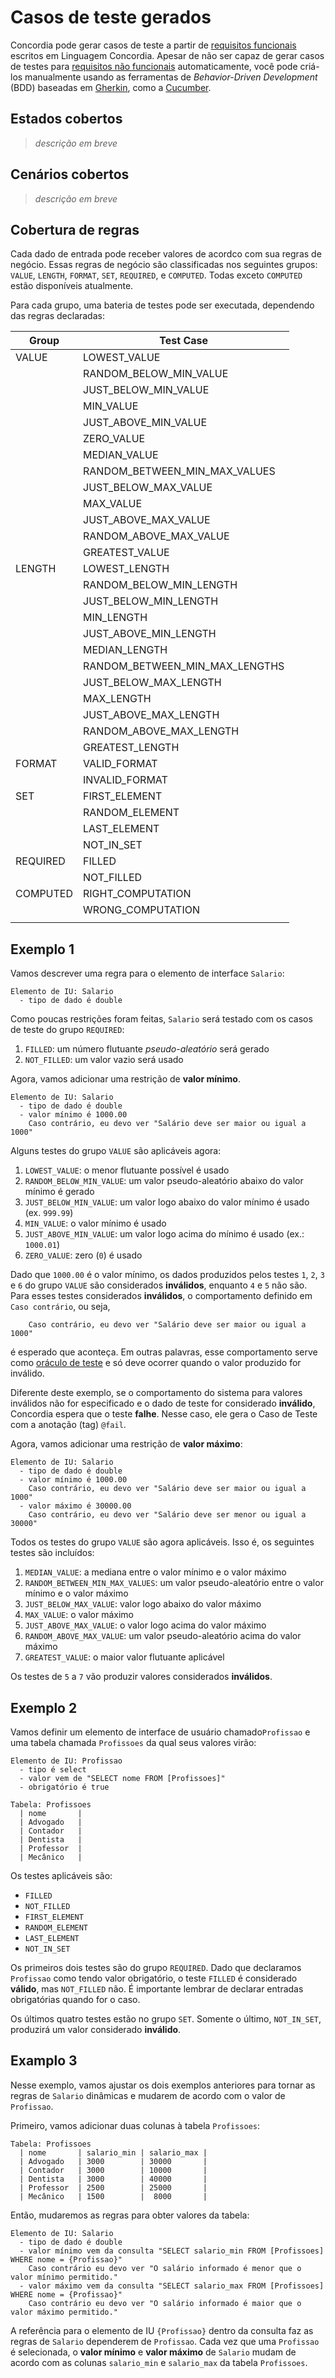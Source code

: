 # Casos de teste gerados

Concordia pode gerar casos de teste a partir de [requisitos funcionais](https://pt.wikipedia.org/wiki/Requisito_funcional) escritos em Linguagem Concordia. Apesar de não ser capaz de gerar casos de testes para [requisitos não funcionais](https://pt.wikipedia.org/wiki/Requisito_n%C3%A3o_funcional) automaticamente, você pode criá-los manualmente usando as ferramentas de *Behavior-Driven Development* (BDD) baseadas em [Gherkin](https://github.com/cucumber/cucumber/wiki/Gherkin), como a [Cucumber](https://docs.cucumber.io/).

## Estados cobertos

> *descrição em breve*

## Cenários cobertos

> *descrição em breve*

## Cobertura de regras

Cada dado de entrada pode receber valores de acordco com sua regras de negócio. Essas regras de negócio são classificadas nos seguintes grupos: `VALUE`, `LENGTH`, `FORMAT`, `SET`, `REQUIRED`, e `COMPUTED`.
Todas exceto `COMPUTED` estão disponíveis atualmente.

Para cada grupo, uma bateria de testes pode ser executada, dependendo das regras declaradas:

| Group    | Test Case                      |
|----------|--------------------------------|
| VALUE    | LOWEST_VALUE                   |
|          | RANDOM_BELOW_MIN_VALUE         |
|          | JUST_BELOW_MIN_VALUE           |
|          | MIN_VALUE	                    |
|          | JUST_ABOVE_MIN_VALUE           |
|          | ZERO_VALUE	                    |
|          | MEDIAN_VALUE                   |
|          | RANDOM_BETWEEN_MIN_MAX_VALUES  |
|          | JUST_BELOW_MAX_VALUE           |
|          | MAX_VALUE	                    |
|          | JUST_ABOVE_MAX_VALUE           |
|          | RANDOM_ABOVE_MAX_VALUE         |
|          | GREATEST_VALUE                 |
| LENGTH   | LOWEST_LENGTH                  |
|          | RANDOM_BELOW_MIN_LENGTH        |
|          | JUST_BELOW_MIN_LENGTH          |
|          | MIN_LENGTH                     |
|          | JUST_ABOVE_MIN_LENGTH          |
|          | MEDIAN_LENGTH                  |
|          | RANDOM_BETWEEN_MIN_MAX_LENGTHS |
|          | JUST_BELOW_MAX_LENGTH          |
|          | MAX_LENGTH	                    |
|          | JUST_ABOVE_MAX_LENGTH          |
|          | RANDOM_ABOVE_MAX_LENGTH        |
|          | GREATEST_LENGTH                |
| FORMAT   | VALID_FORMAT                   |
|          | INVALID_FORMAT                 |
| SET      | FIRST_ELEMENT                  |
|          | RANDOM_ELEMENT                 |
|          | LAST_ELEMENT                   |
|          | NOT_IN_SET                     |
| REQUIRED | FILLED                         |
|          | NOT_FILLED                     |
| COMPUTED | RIGHT_COMPUTATION	            |
|          | WRONG_COMPUTATION	            |
|          |                                |

## Exemplo 1

Vamos descrever uma regra para o elemento de interface `Salario`:

```gherkin
Elemento de IU: Salario
  - tipo de dado é double
```

Como poucas restrições foram feitas, `Salario` será testado com os casos de teste do grupo `REQUIRED`:
1. `FILLED`: um número flutuante *pseudo-aleatório* será gerado
2. `NOT_FILLED`: um valor vazio será usado

Agora, vamos adicionar uma restrição de **valor mínimo**.

```gherkin
Elemento de IU: Salario
  - tipo de dado é double
  - valor mínimo é 1000.00
    Caso contrário, eu devo ver "Salário deve ser maior ou igual a 1000"
```

Alguns testes do grupo `VALUE` são aplicáveis agora:

1. `LOWEST_VALUE`: o menor flutuante possível é usado
2. `RANDOM_BELOW_MIN_VALUE`: um valor pseudo-aleatório abaixo do valor mínimo é gerado
3. `JUST_BELOW_MIN_VALUE`: um valor logo abaixo do valor mínimo é usado (ex. `999.99`)
4. `MIN_VALUE`: o valor mínimo é usado
5. `JUST_ABOVE_MIN_VALUE`: um valor logo acima do mínimo é usado (ex.: `1000.01`)
6. `ZERO_VALUE`: zero (`0`) é usado

Dado que `1000.00` é o valor mínimo, os dados produzidos pelos testes `1`, `2`, `3` e `6` do grupo `VALUE` são considerados **inválidos**, enquanto `4` e `5` não são. Para esses testes considerados **inválidos**, o comportamento definido em `Caso contrário`, ou seja,
```gherkin
    Caso contrário, eu devo ver "Salário deve ser maior ou igual a 1000"
```
é esperado que aconteça. Em outras palavras, esse comportamento serve como [oráculo de teste](https://en.wikipedia.org/wiki/Test_oracle) e só deve ocorrer quando o valor produzido for inválido.

Diferente deste exemplo, se o comportamento do sistema para valores inválidos não for especificado e o dado de teste for considerado **inválido**, Concordia espera que o teste **falhe**. Nesse caso, ele gera o Caso de Teste com a anotação (tag) `@fail`.


Agora, vamos adicionar uma restrição de **valor máximo**:

```gherkin
Elemento de IU: Salario
  - tipo de dado é double
  - valor mínimo é 1000.00
    Caso contrário, eu devo ver "Salário deve ser maior ou igual a 1000"
  - valor máximo é 30000.00
    Caso contrário, eu devo ver "Salário deve ser menor ou igual a 30000"
```

Todos os testes do grupo `VALUE` são agora aplicáveis. Isso é, os seguintes testes são incluídos:

1. `MEDIAN_VALUE`: a mediana entre o valor mínimo e o valor máximo
2. `RANDOM_BETWEEN_MIN_MAX_VALUES`: um valor pseudo-aleatório entre o valor mínimo e o valor máximo
3. `JUST_BELOW_MAX_VALUE`: valor logo abaixo do valor máximo
4. `MAX_VALUE`: o valor máximo
5. `JUST_ABOVE_MAX_VALUE`: o valor logo acima do valor máximo
6. `RANDOM_ABOVE_MAX_VALUE`: um valor pseudo-aleatório acima do valor máximo
7. `GREATEST_VALUE`: o maior valor flutuante aplicável

Os testes de `5` a `7` vão produzir valores considerados **inválidos**.

## Exemplo 2

Vamos definir um elemento de interface de usuário chamado`Profissao` e uma tabela chamada `Profissoes` da qual seus valores virão:

```gherkin
Elemento de IU: Profissao
  - tipo é select
  - valor vem de "SELECT nome FROM [Profissoes]"
  - obrigatório é true

Tabela: Profissoes
  | nome       |
  | Advogado   |
  | Contador   |
  | Dentista   |
  | Professor  |
  | Mecânico   |
```

Os testes aplicáveis são:
  - `FILLED`
  - `NOT_FILLED`
  - `FIRST_ELEMENT`
  - `RANDOM_ELEMENT`
  - `LAST_ELEMENT`
  - `NOT_IN_SET`

Os primeiros dois testes são do grupo `REQUIRED`. Dado que declaramos `Profissao` como tendo valor obrigatório, o teste `FILLED` é considerado **válido**, mas `NOT_FILLED` não. É importante lembrar de declarar entradas obrigatórias quando for o caso.

Os últimos quatro testes estão no grupo `SET`. Somente o último, `NOT_IN_SET`, produzirá um valor considerado **inválido**.

## Examplo 3

Nesse exemplo, vamos ajustar os dois exemplos anteriores para tornar as regras de `Salario` dinâmicas e mudarem de acordo com o valor de `Profissao`.

Primeiro, vamos adicionar duas colunas à tabela `Profissoes`:

```gherkin
Tabela: Profissoes
  | nome       | salario_min | salario_max |
  | Advogado   | 3000        | 30000       |
  | Contador   | 3000        | 10000       |
  | Dentista   | 3000        | 40000       |
  | Professor  | 2500        | 25000       |
  | Mecânico   | 1500        |  8000       |
```

Então, mudaremos as regras para obter valores da tabela:

```gherkin
Elemento de IU: Salario
  - tipo de dado é double
  - valor mínimo vem da consulta "SELECT salario_min FROM [Profissoes] WHERE nome = {Profissao}"
    Caso contrário eu devo ver "O salário informado é menor que o valor mínimo permitido."
  - valor máximo vem da consulta "SELECT salario_max FROM [Profissoes] WHERE nome = {Profissao}"
    Caso contrário eu devo ver "O salário informado é maior que o valor máximo permitido."
```

A referência para o elemento de IU `{Profissao}` dentro da consulta faz as regras de `Salario` dependerem de `Profissao`. Cada vez que uma `Profissao` é selecionada, o **valor mínimo** e **valor máximo** de `Salario` mudam de acordo com as colunas `salario_min` e `salario_max` da tabela `Profissoes`.
